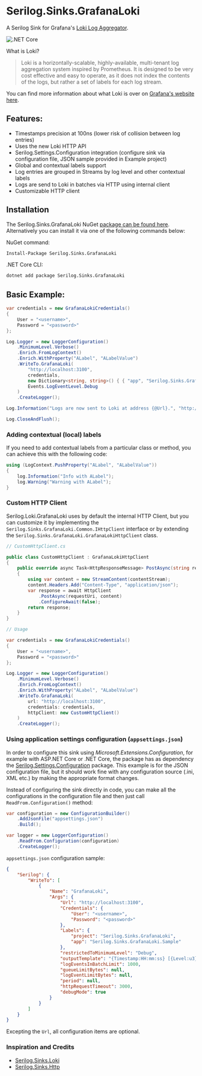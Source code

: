 # Serilog.Sinks.GrafanaLoki
A Serilog Sink for Grafana's [Loki Log Aggregator](https://grafana.com/loki).

![.NET Core](https://github.com/adeotek/Serilog.Sinks.GrafanaLoki/workflows/.NET%20Core/badge.svg?branch=master)

What is Loki?

> Loki is a horizontally-scalable, highly-available, multi-tenant log aggregation system inspired by Prometheus. It is designed to be very cost effective and easy to operate, as it does not index the contents of the logs, but rather a set of labels for each log stream.

You can find more information about what Loki is over on [Grafana's website here](https://grafana.com/loki).


## Features:

- Timestamps precision at 100ns (lower risk of collision between log entries)
- Uses the new Loki HTTP API
- Serilog.Settings.Configuration integration (configure sink via configuration file, JSON sample provided in Example project)
- Global and contextual labels support
- Log entries are grouped in Streams by log level and other contextual labels
- Logs are send to Loki in batches via HTTP using internal client
- Customizable HTTP client


## Installation

The Serilog.Sinks.GrafanaLoki NuGet [package can be found here](https://www.nuget.org/packages/Serilog.Sinks.GrafanaLoki/). Alternatively you can install it via one of the following commands below:

NuGet command:
```bash
Install-Package Serilog.Sinks.GrafanaLoki
```
.NET Core CLI:
```bash
dotnet add package Serilog.Sinks.GrafanaLoki
```


## Basic Example:

```csharp
var credentials = new GrafanaLokiCredentials()
{
    User = "<username>",
    Password = "<password>"
};

Log.Logger = new LoggerConfiguration()
    .MinimumLevel.Verbose()
    .Enrich.FromLogContext()
    .Enrich.WithProperty("ALabel", "ALabelValue")
    .WriteTo.GrafanaLoki(
        "http://localhost:3100",
        credentials,
        new Dictionary<string, string>() { { "app", "Serilog.Sinks.GrafanaLoki.Sample" } }, // Global labels
        Events.LogEventLevel.Debug
    )
    .CreateLogger();

Log.Information("Logs are now sent to Loki at address {@Url}.", "http://localhost:3100");

Log.CloseAndFlush();
```


### Adding contextual (local) labels

If you need to add contextual labels from a particular class or method, you can achieve this with the following code:

```csharp
using (LogContext.PushProperty("ALabel", "ALabelValue"))
{
    log.Information("Info with ALabel");
    log.Warning("Warning with ALabel");
}
```


### Custom HTTP Client

Serilog.Loki.GrafanaLoki uses by default the internal HTTP Client, but you can customize it by implementing the `Serilog.Sinks.GrafanaLoki.Common.IHttpClient` interface or by extending the `Serilog.Sinks.GrafanaLoki.GrafanaLokiHttpClient` class.

```csharp
// CustomHttpClient.cs

public class CustomHttpClient : GrafanaLokiHttpClient
{
    public override async Task<HttpResponseMessage> PostAsync(string requestUri, Stream contentStream)
    {
        using var content = new StreamContent(contentStream);
        content.Headers.Add("Content-Type", "application/json");
        var response = await HttpClient
            .PostAsync(requestUri, content)
            .ConfigureAwait(false);
        return response;
    }
}
```
```csharp
// Usage

var credentials = new GrafanaLokiCredentials()
{
    User = "<username>",
    Password = "<password>"
};

Log.Logger = new LoggerConfiguration()
    .MinimumLevel.Verbose()
    .Enrich.FromLogContext()
    .Enrich.WithProperty("ALabel", "ALabelValue")
    .WriteTo.GrafanaLoki(
        url: "http://localhost:3100",
        credentials: credentials,
        httpClient: new CustomHttpClient()
    )
    .CreateLogger();
```


### Using application settings configuration (`appsettings.json`)

In order to configure this sink using _Microsoft.Extensions.Configuration_, for example with ASP.NET Core or .NET Core, the package has as dependency the [Serilog.Settings.Configuration](https://github.com/serilog/serilog-settings-configuration) package.
This example is for the JSON configuration file, but it should work fine with any configuration source (.ini, XML etc.) by making the appropriate format changes.

Instead of configuring the sink directly in code, you can make all the configurations in the configuration file and then just call `ReadFrom.Configuration()` method:

```csharp
var configuration = new ConfigurationBuilder()
    .AddJsonFile("appsettings.json")
    .Build();

var logger = new LoggerConfiguration()
    .ReadFrom.Configuration(configuration)
    .CreateLogger();
```

`appsettings.json` configuration sample:
```json
{
    "Serilog": {
        "WriteTo": [
            {
                "Name": "GrafanaLoki",
                "Args": {
                    "Url": "http://localhost:3100",
                    "Credentials": {
                        "User": "<username>",
                        "Password": "<password>"
                    },
                    "Labels": {
                        "project": "Serilog.Sinks.GrafanaLoki",
                        "app": "Serilog.Sinks.GrafanaLoki.Sample"
                    },
                    "restrictedToMinimumLevel": "Debug",
                    "outputTemplate": "{Timestamp:HH:mm:ss} [{Level:u3}] | {Message:lj} | {Exception:1}",
                    "logEventsInBatchLimit": 1000,
                    "queueLimitBytes": null,
                    "logEventLimitBytes": null,
                    "period": null,
                    "httpRequestTimeout": 3000,
                    "debugMode": true
                }
            }
        ]
    }
}
```
Excepting the ``Url``, all configuration items are optional.


### Inspiration and Credits
- [Serilog.Sinks.Loki](https://github.com/JosephWoodward/Serilog-Sinks-Loki)
- [Serilog.Sinks.Http](https://github.com/FantasticFiasco/serilog-sinks-http)
